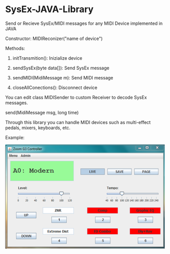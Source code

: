# SysEx-JAVA-Library
Send or Recieve SysEx/MIDI messages for any MIDI Device implemented in JAVA

Constructor:
MIDIReconizer("name of device")

Methods: 

1. initTransmition(): Inizialize device 
	
2. sendSysEx(byte data[]): Send SysEx message

3. sendMIDI(MidiMessage m): Send MIDI message
	
4. closeAllConections(): Disconnect device

You can edit class MIDISender to custom Receiver to decode SysEx messages.

send(MidiMessage msg, long time) 

Through this library you can handle MIDI devices such as multi-effect pedals, mixers, keyboards, etc.

Example:

![alt text](https://github.com/fua94/SysEx-JAVA-Library/blob/master/controller.PNG)
